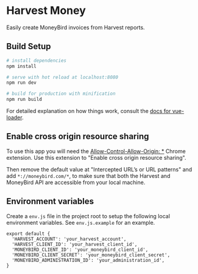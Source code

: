 # Harvest Money

Easily create MoneyBird invoices from Harvest reports.

## Build Setup

``` bash
# install dependencies
npm install

# serve with hot reload at localhost:8080
npm run dev

# build for production with minification
npm run build
```

For detailed explanation on how things work, consult the [docs for vue-loader](http://vuejs.github.io/vue-loader).

## Enable cross origin resource sharing

To use this app you will need the [Allow-Control-Allow-Origin: \*](https://chrome.google.com/webstore/detail/allow-control-allow-origi/nlfbmbojpeacfghkpbjhddihlkkiljbi) Chrome extension. Use this extension to "Enable cross origin resource sharing".

Then remove the default value at "Intercepted URL’s or URL patterns" and add `*://moneybird.com/*`, to make sure that both the Harvest and MoneyBird API are accessible from your local machine.

## Environment variables

Create a `env.js` file in the project root to setup the following local environment variables. See `env.js.example` for an example.

```
export default {
  'HARVEST_ACCOUNT': 'your_harvest_account',
  'HARVEST_CLIENT_ID': 'your_harvest_client_id',
  'MONEYBIRD_CLIENT_ID': 'your_moneybird_client_id',
  'MONEYBIRD_CLIENT_SECRET': 'your_moneybird_client_secret',
  'MONEYBIRD_ADMINISTRATION_ID': 'your_administration_id',
}
```
